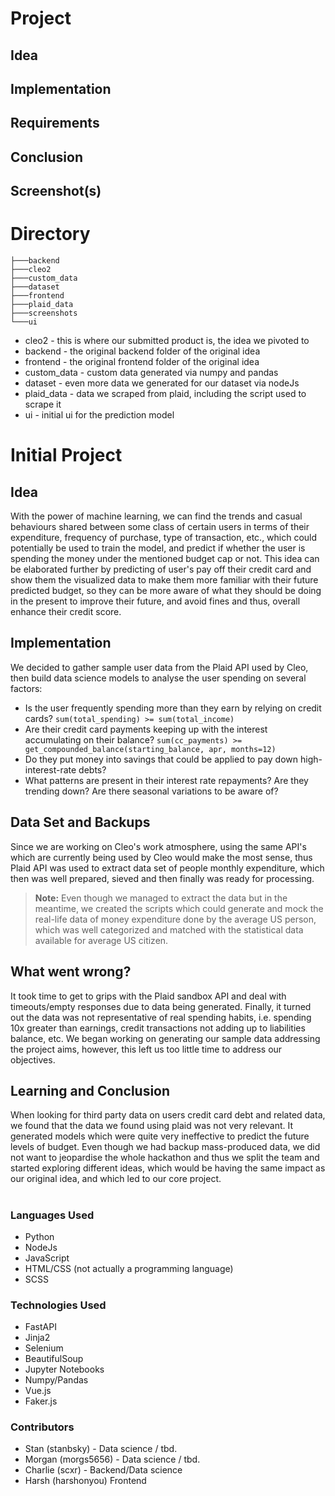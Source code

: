 # Project
## Idea

## Implementation

## Requirements 

## Conclusion

## Screenshot(s)

 # Directory 
```
├───backend
├───cleo2
├───custom_data
├───dataset
├───frontend
├───plaid_data
├───screenshots
└───ui
```
- cleo2 - this is where our submitted product is, the idea we pivoted to
- backend - the original backend folder of the original idea
- frontend - the original frontend folder of the original idea
- custom_data - custom data generated via numpy and pandas
- dataset - even more data we generated for our dataset via nodeJs 
- plaid_data - data we scraped from plaid, including the script used to scrape it
- ui - initial ui for the prediction model

 # Initial Project 

## Idea
With the power of machine learning, we can find the trends and casual behaviours shared between some class of certain users in terms of their expenditure, frequency of purchase, type of transaction, etc., which could potentially be used to train the model, and predict if whether the user is spending the money under the mentioned budget cap or not. This idea can be elaborated further by predicting of user's pay off their credit card and show them the visualized data to make them more familiar with their future predicted budget, so they can be more aware of what they should be doing in the present to improve their future, and avoid fines and thus, overall enhance their credit score.

## Implementation
We decided to gather sample user data from the Plaid API used by Cleo, then build data science models to analyse the user spending on several factors: 
-  Is the user frequently spending more than they earn by relying on credit cards? `sum(total_spending) >= sum(total_income)` 
-  Are their credit card payments keeping up with the interest accumulating on their balance? `sum(cc_payments) >= get_compounded_balance(starting_balance, apr, months=12)` 
- Do they put money into savings that could be applied to pay down high-interest-rate debts? 
- What patterns are present in their interest rate repayments? Are they trending down? Are there seasonal variations to be aware of?

## Data Set and Backups
Since we are working on Cleo's work atmosphere, using the same API's which are currently being used by Cleo would make the most sense, thus Plaid API was used to extract data set of people monthly expenditure, which then was well prepared, sieved and then finally was ready for processing.
> **Note:** Even though we managed to extract the data but in the meantime, we created the scripts which could generate and mock the real-life data of money expenditure done by the average US person, which was well categorized and matched with the statistical data available for average US citizen.

## What went wrong?
It took time to get to grips with the Plaid sandbox API and deal with timeouts/empty responses due to data being generated.
Finally, it turned out the data was not representative of real spending habits, i.e. spending 10x greater than earnings, credit transactions not adding up to liabilities balance, etc.
We began working on generating our sample data addressing the project aims, however, this left us too little time to address our objectives.

## Learning and Conclusion
When looking for third party data on users credit card debt and related data, we found that the data we found using plaid was not very relevant. It generated models which were quite very ineffective to predict the future levels of budget. Even though we had backup mass-produced data, we did not want to jeopardise the whole hackathon and thus we split the team and started exploring different ideas, which would be having the same impact as our original idea, and which led to our core project.

#
### Languages Used
- Python
- NodeJs
- JavaScript
- HTML/CSS (not actually a programming language)
- SCSS

### Technologies Used
- FastAPI
- Jinja2
- Selenium
- BeautifulSoup
- Jupyter Notebooks
- Numpy/Pandas
- Vue.js
- Faker.js

### Contributors
- Stan (stanbsky) - Data science / tbd.
- Morgan (morgs5656) - Data science / tbd.
- Charlie (scxr) - Backend/Data science
- Harsh (harshonyou) Frontend